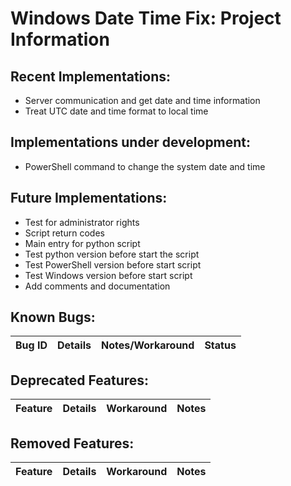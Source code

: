 # Windows Date Time Fix: Project Information

## Recent Implementations:

- Server communication and get date and time information
- Treat UTC date and time format to local time

## Implementations under development:

- PowerShell command to change the system date and time

## Future Implementations:

- Test for administrator rights
- Script return codes
- Main entry for python script
- Test python version before start the script
- Test PowerShell version before start script
- Test Windows version before start script
- Add comments and documentation

## Known Bugs:

| Bug ID | Details | Notes/Workaround | Status |
| :----- | :-----: | :--------------: | -----: |

## Deprecated Features:

| Feature | Details | Workaround | Notes |
| :------ | :-----: | :--------: | ----: |

## Removed Features:

| Feature | Details | Workaround | Notes |
| :------ | :-----: | :--------: | ----: |
